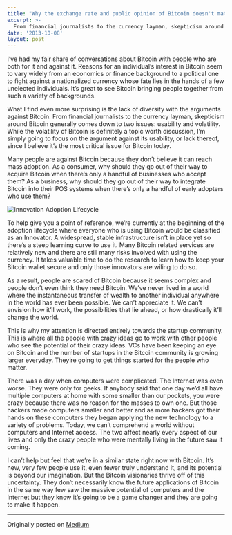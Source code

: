 ```yaml
---
title: "Why the exchange rate and public opinion of Bitcoin doesn't matter"
excerpt: >-
  From financial journalists to the currency layman, skepticism around Bitcoin generally comes down to two issues: usability and volatility. While the volatility of Bitcoin is definitely a topic worth discussion, I’m simply going to focus on the argument against its usability, or lack thereof, since I believe it’s the most critical issue for Bitcoin today.
date: '2013-10-08'
layout: post
---
```


I’ve had my fair share of conversations about Bitcoin with people who are both for it and against it. Reasons for an individual’s interest in Bitcoin seem to vary widely from an economics or finance background to a political one to fight against a nationalized currency whose fate lies in the hands of a few unelected individuals. It’s great to see Bitcoin bringing people together from such a variety of backgrounds.

What I find even more surprising is the lack of diversity with the arguments against Bitcoin. From financial journalists to the currency layman, skepticism around Bitcoin generally comes down to two issues: usability and volatility. While the volatility of Bitcoin is definitely a topic worth discussion, I’m simply going to focus on the argument against its usability, or lack thereof, since I believe it’s the most critical issue for Bitcoin today.

Many people are against Bitcoin because they don’t believe it can reach mass adoption. As a consumer, why should they go out of their way to acquire Bitcoin when there’s only a handful of businesses who accept them? As a business, why should they go out of their way to integrate Bitcoin into their POS systems when there’s only a handful of early adopters who use them?

![Innovation Adoption Lifecycle](http://upload.wikimedia.org/wikipedia/en/4/45/DiffusionOfInnovation.png)

To help give you a point of reference, we’re currently at the beginning of the adoption lifecycle where everyone who is using Bitcoin would be classified as an Innovator. A widespread, stable infrastructure isn’t in place yet so there’s a steep learning curve to use it. Many Bitcoin related services are relatively new and there are still many risks involved with using the currency. It takes valuable time to do the research to learn how to keep your Bitcoin wallet secure and only those innovators are wiling to do so.

As a result, people are scared of Bitcoin because it seems complex and people don’t even think they need Bitcoin. We’ve never lived in a world where the instantaneous transfer of wealth to another individual anywhere in the world has ever been possible. We can’t appreciate it. We can’t envision how it’ll work, the possibilities that lie ahead, or how drastically it’ll change the world.

This is why my attention is directed entirely towards the startup community. This is where all the people with crazy ideas go to work with other people who see the potential of their crazy ideas. VCs have been keeping an eye on Bitcoin and the number of startups in the Bitcoin community is growing larger everyday. They’re going to get things started for the people who matter.

There was a day when computers were complicated. The Internet was even worse. They were only for geeks. If anybody said that one day we’d all have multiple computers at home with some smaller than our pockets, you were crazy because there was no reason for the masses to own one. But those hackers made computers smaller and better and as more hackers got their hands on these computers they began applying the new technology to a variety of problems. Today, we can’t comprehend a world without computers and Internet access. The two affect nearly every aspect of our lives and only the crazy people who were mentally living in the future saw it coming.

I can’t help but feel that we’re in a similar state right now with Bitcoin. It’s new, very few people use it, even fewer truly understand it, and its potential is beyond our imagination. But the Bitcoin visionaries thrive off of this uncertainty. They don’t necessarily know the future applications of Bitcoin in the same way few saw the massive potential of computers and the Internet but they know it’s going to be a game changer and they are going to make it happen.

- - -

Originally posted on [Medium](https://medium.com/@atommorgan/why-the-exchange-rate-and-public-opinion-of-bitcoin-doesnt-matter-5df18ceb214a)